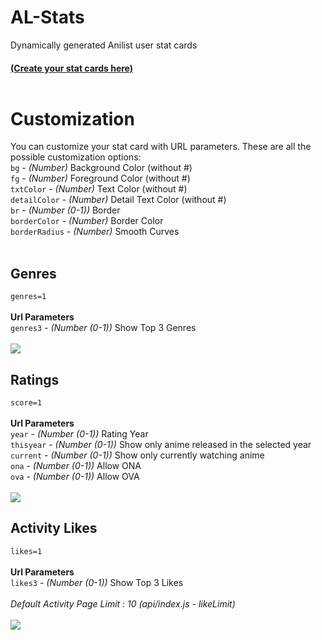 # AL-Stats
Dynamically generated Anilist user stat cards<br>
<h4><a href="https://alstats.vercel.app/">(Create your stat cards here)</a><br><br><h4>
<h1>Customization</h1>
You can customize your stat card with URL parameters. These are all the possible customization options:<br>
<code>bg</code> - <i>(Number)</i> Background Color (without #)<br>
<code>fg</code> - <i>(Number)</i> Foreground Color (without #)<br>
<code>txtColor</code> - <i>(Number)</i> Text Color (without #)<br>
<code>detailColor</code> - <i>(Number)</i> Detail Text Color (without #)<br>
<code>br</code> - <i>(Number (0-1))</i> Border<br>
<code>borderColor</code> - <i>(Number)</i> Border Color<br>
<code>borderRadius</code> - <i>(Number)</i> Smooth Curves<br><br>

<h2>Genres</h4>
<code>genres=1</code><br><br>
<b>Url Parameters</b><br>
<code>genres3</code> - <i>(Number (0-1))</i> Show Top 3 Genres<br><br>
<img src="https://alstats-hachiman-hikigaya.vercel.app/api?id=Hachiman&bg=0b1622&txtColor=9fadbd&detailColor=677b94&fg=192231&borderRadius=6&genres=1"><br>
<h2>Ratings</h4>
<code>score=1</code><br><br>
<b>Url Parameters</b><br>
<code>year</code> - <i>(Number (0-1))</i> Rating Year<br>
<code>thisyear</code> - <i>(Number (0-1))</i> Show only anime released in the selected year<br>
<code>current</code> - <i>(Number (0-1))</i> Show only currently watching anime<br>
<code>ona</code> - <i>(Number (0-1))</i> Allow ONA<br>
<code>ova</code> - <i>(Number (0-1))</i> Allow OVA<br>
<br>
<img  src="https://alstats-hachiman-hikigaya.vercel.app/api?id=Hachiman&bg=0b1622&txtColor=9fadbd&detailColor=677b94&fg=192231&borderRadius=6&score=1&year=2023"><br>
<h2>Activity Likes</h4>
<code>likes=1</code><br><br>
<b>Url Parameters</b><br>
<code>likes3</code> - <i>(Number (0-1))</i> Show Top 3 Likes<br><br>
<i>Default Activity Page Limit : 10 (api/index.js - likeLimit)</i> <br><br>
<img src="https://alstats-hachiman-hikigaya.vercel.app/api?id=Hachiman&bg=0b1622&txtColor=9fadbd&detailColor=677b94&fg=192231&borderRadius=6&likes=1"><br>
